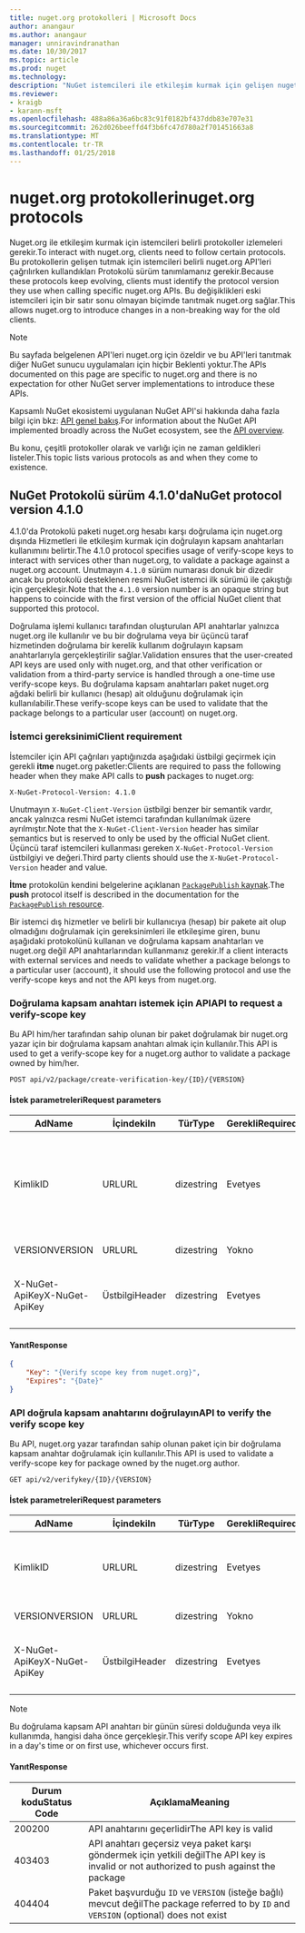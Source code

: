 ```yaml
---
title: nuget.org protokolleri | Microsoft Docs
author: anangaur
ms.author: anangaur
manager: unniravindranathan
ms.date: 10/30/2017
ms.topic: article
ms.prod: nuget
ms.technology: 
description: "NuGet istemcileri ile etkileşim kurmak için gelişen nuget.org protokoller."
ms.reviewer:
- kraigb
- karann-msft
ms.openlocfilehash: 488a86a36a6bc83c91f0182bf437ddb83e707e31
ms.sourcegitcommit: 262d026beeffd4f3b6fc47d780a2f701451663a8
ms.translationtype: MT
ms.contentlocale: tr-TR
ms.lasthandoff: 01/25/2018
---
```

# <a name="nugetorg-protocols"></a><span data-ttu-id="6524f-103">nuget.org protokolleri</span><span class="sxs-lookup"><span data-stu-id="6524f-103">nuget.org protocols</span></span>

<span data-ttu-id="6524f-104">Nuget.org ile etkileşim kurmak için istemcileri belirli protokoller izlemeleri gerekir.</span><span class="sxs-lookup"><span data-stu-id="6524f-104">To interact with nuget.org, clients need to follow certain protocols.</span></span> <span data-ttu-id="6524f-105">Bu protokollerin gelişen tutmak için istemcileri belirli nuget.org API'leri çağrılırken kullandıkları Protokolü sürüm tanımlamanız gerekir.</span><span class="sxs-lookup"><span data-stu-id="6524f-105">Because these protocols keep evolving, clients must identify the protocol version they use when calling specific nuget.org APIs.</span></span> <span data-ttu-id="6524f-106">Bu değişiklikleri eski istemcileri için bir satır sonu olmayan biçimde tanıtmak nuget.org sağlar.</span><span class="sxs-lookup"><span data-stu-id="6524f-106">This allows nuget.org to introduce changes in a non-breaking way for the old clients.</span></span>

> [!Note]
> <span data-ttu-id="6524f-107">Bu sayfada belgelenen API'leri nuget.org için özeldir ve bu API'leri tanıtmak diğer NuGet sunucu uygulamaları için hiçbir Beklenti yoktur.</span><span class="sxs-lookup"><span data-stu-id="6524f-107">The APIs documented on this page are specific to nuget.org and there is no expectation for other NuGet server implementations to introduce these APIs.</span></span> 

<span data-ttu-id="6524f-108">Kapsamlı NuGet ekosistemi uygulanan NuGet API'si hakkında daha fazla bilgi için bkz: [API genel bakış](overview.md).</span><span class="sxs-lookup"><span data-stu-id="6524f-108">For information about the NuGet API implemented broadly across the NuGet ecosystem, see the [API overview](overview.md).</span></span>

<span data-ttu-id="6524f-109">Bu konu, çeşitli protokoller olarak ve varlığı için ne zaman geldikleri listeler.</span><span class="sxs-lookup"><span data-stu-id="6524f-109">This topic lists various protocols as and when they come to existence.</span></span>

## <a name="nuget-protocol-version-410"></a><span data-ttu-id="6524f-110">NuGet Protokolü sürüm 4.1.0'da</span><span class="sxs-lookup"><span data-stu-id="6524f-110">NuGet protocol version 4.1.0</span></span>

<span data-ttu-id="6524f-111">4.1.0'da Protokolü paketi nuget.org hesabı karşı doğrulama için nuget.org dışında Hizmetleri ile etkileşim kurmak için doğrulayın kapsam anahtarları kullanımını belirtir.</span><span class="sxs-lookup"><span data-stu-id="6524f-111">The 4.1.0 protocol specifies usage of verify-scope keys to interact with services other than nuget.org, to validate a package against a nuget.org account.</span></span> <span data-ttu-id="6524f-112">Unutmayın `4.1.0` sürüm numarası donuk bir dizedir ancak bu protokolü desteklenen resmi NuGet istemci ilk sürümü ile çakıştığı için gerçekleşir.</span><span class="sxs-lookup"><span data-stu-id="6524f-112">Note that the `4.1.0` version number is an opaque string but happens to coincide with the first version of the official NuGet client that supported this protocol.</span></span>

<span data-ttu-id="6524f-113">Doğrulama işlemi kullanıcı tarafından oluşturulan API anahtarlar yalnızca nuget.org ile kullanılır ve bu bir doğrulama veya bir üçüncü taraf hizmetinden doğrulama bir kerelik kullanım doğrulayın kapsam anahtarlarıyla gerçekleştirilir sağlar.</span><span class="sxs-lookup"><span data-stu-id="6524f-113">Validation ensures that the user-created API keys are used only with nuget.org, and that other verification or validation from a third-party service is handled through a one-time use verify-scope keys.</span></span> <span data-ttu-id="6524f-114">Bu doğrulama kapsam anahtarları paket nuget.org ağdaki belirli bir kullanıcı (hesap) ait olduğunu doğrulamak için kullanılabilir.</span><span class="sxs-lookup"><span data-stu-id="6524f-114">These verify-scope keys can be used to validate that the package belongs to a particular user (account) on nuget.org.</span></span>

### <a name="client-requirement"></a><span data-ttu-id="6524f-115">İstemci gereksinimi</span><span class="sxs-lookup"><span data-stu-id="6524f-115">Client requirement</span></span>

<span data-ttu-id="6524f-116">İstemciler için API çağrıları yaptığınızda aşağıdaki üstbilgi geçirmek için gerekli **itme** nuget.org paketler:</span><span class="sxs-lookup"><span data-stu-id="6524f-116">Clients are required to pass the following header when they make API calls to **push** packages to nuget.org:</span></span>

    X-NuGet-Protocol-Version: 4.1.0

<span data-ttu-id="6524f-117">Unutmayın `X-NuGet-Client-Version` üstbilgi benzer bir semantik vardır, ancak yalnızca resmi NuGet istemci tarafından kullanılmak üzere ayrılmıştır.</span><span class="sxs-lookup"><span data-stu-id="6524f-117">Note that the `X-NuGet-Client-Version` header has similar semantics but is reserved to only be used by the official NuGet client.</span></span> <span data-ttu-id="6524f-118">Üçüncü taraf istemcileri kullanması gereken `X-NuGet-Protocol-Version` üstbilgiyi ve değeri.</span><span class="sxs-lookup"><span data-stu-id="6524f-118">Third party clients should use the `X-NuGet-Protocol-Version` header and value.</span></span>

<span data-ttu-id="6524f-119">**İtme** protokolün kendini belgelerine açıklanan [ `PackagePublish` kaynak](package-publish-resource.md).</span><span class="sxs-lookup"><span data-stu-id="6524f-119">The **push** protocol itself is described in the documentation for the [`PackagePublish` resource](package-publish-resource.md).</span></span>

<span data-ttu-id="6524f-120">Bir istemci dış hizmetler ve belirli bir kullanıcıya (hesap) bir pakete ait olup olmadığını doğrulamak için gereksinimleri ile etkileşime giren, bunu aşağıdaki protokolünü kullanan ve doğrulama kapsam anahtarları ve nuget.org değil API anahtarlarından kullanmanız gerekir.</span><span class="sxs-lookup"><span data-stu-id="6524f-120">If a client interacts with external services and needs to validate whether a package belongs to a particular user (account), it should use the following protocol and use the verify-scope keys and not the API keys from nuget.org.</span></span>

### <a name="api-to-request-a-verify-scope-key"></a><span data-ttu-id="6524f-121">Doğrulama kapsam anahtarı istemek için API</span><span class="sxs-lookup"><span data-stu-id="6524f-121">API to request a verify-scope key</span></span>

<span data-ttu-id="6524f-122">Bu API him/her tarafından sahip olunan bir paket doğrulamak bir nuget.org yazar için bir doğrulama kapsam anahtarı almak için kullanılır.</span><span class="sxs-lookup"><span data-stu-id="6524f-122">This API is used to get a verify-scope key for a nuget.org author to validate a package owned by him/her.</span></span>

    POST api/v2/package/create-verification-key/{ID}/{VERSION}

#### <a name="request-parameters"></a><span data-ttu-id="6524f-123">İstek parametreleri</span><span class="sxs-lookup"><span data-stu-id="6524f-123">Request parameters</span></span>

<span data-ttu-id="6524f-124">Ad</span><span class="sxs-lookup"><span data-stu-id="6524f-124">Name</span></span>           | <span data-ttu-id="6524f-125">İçindeki</span><span class="sxs-lookup"><span data-stu-id="6524f-125">In</span></span>     | <span data-ttu-id="6524f-126">Tür</span><span class="sxs-lookup"><span data-stu-id="6524f-126">Type</span></span>   | <span data-ttu-id="6524f-127">Gerekli</span><span class="sxs-lookup"><span data-stu-id="6524f-127">Required</span></span> | <span data-ttu-id="6524f-128">Notlar</span><span class="sxs-lookup"><span data-stu-id="6524f-128">Notes</span></span>
-------------- | ------ | ------ | -------- | -----
<span data-ttu-id="6524f-129">Kimlik</span><span class="sxs-lookup"><span data-stu-id="6524f-129">ID</span></span>             | <span data-ttu-id="6524f-130">URL</span><span class="sxs-lookup"><span data-stu-id="6524f-130">URL</span></span>    | <span data-ttu-id="6524f-131">dize</span><span class="sxs-lookup"><span data-stu-id="6524f-131">string</span></span> | <span data-ttu-id="6524f-132">Evet</span><span class="sxs-lookup"><span data-stu-id="6524f-132">yes</span></span>      | <span data-ttu-id="6524f-133">Doğrulama kapsam anahtarı istenen paket identidier</span><span class="sxs-lookup"><span data-stu-id="6524f-133">The package identidier for which the verify scope key is requested</span></span>
<span data-ttu-id="6524f-134">VERSION</span><span class="sxs-lookup"><span data-stu-id="6524f-134">VERSION</span></span>        | <span data-ttu-id="6524f-135">URL</span><span class="sxs-lookup"><span data-stu-id="6524f-135">URL</span></span>    | <span data-ttu-id="6524f-136">dize</span><span class="sxs-lookup"><span data-stu-id="6524f-136">string</span></span> | <span data-ttu-id="6524f-137">Yok</span><span class="sxs-lookup"><span data-stu-id="6524f-137">no</span></span>       | <span data-ttu-id="6524f-138">Paket sürümü</span><span class="sxs-lookup"><span data-stu-id="6524f-138">The package version</span></span>
<span data-ttu-id="6524f-139">X-NuGet-ApiKey</span><span class="sxs-lookup"><span data-stu-id="6524f-139">X-NuGet-ApiKey</span></span> | <span data-ttu-id="6524f-140">Üstbilgi</span><span class="sxs-lookup"><span data-stu-id="6524f-140">Header</span></span> | <span data-ttu-id="6524f-141">dize</span><span class="sxs-lookup"><span data-stu-id="6524f-141">string</span></span> | <span data-ttu-id="6524f-142">Evet</span><span class="sxs-lookup"><span data-stu-id="6524f-142">yes</span></span>      | <span data-ttu-id="6524f-143">Örneğin, `X-NuGet-ApiKey: {USER_API_KEY}`</span><span class="sxs-lookup"><span data-stu-id="6524f-143">For example, `X-NuGet-ApiKey: {USER_API_KEY}`</span></span>

#### <a name="response"></a><span data-ttu-id="6524f-144">Yanıt</span><span class="sxs-lookup"><span data-stu-id="6524f-144">Response</span></span>

```json
{
    "Key": "{Verify scope key from nuget.org}",
    "Expires": "{Date}"
}
```

### <a name="api-to-verify-the-verify-scope-key"></a><span data-ttu-id="6524f-145">API doğrula kapsam anahtarını doğrulayın</span><span class="sxs-lookup"><span data-stu-id="6524f-145">API to verify the verify scope key</span></span>

<span data-ttu-id="6524f-146">Bu API, nuget.org yazar tarafından sahip olunan paket için bir doğrulama kapsam anahtar doğrulamak için kullanılır.</span><span class="sxs-lookup"><span data-stu-id="6524f-146">This API is used to validate a verify-scope key for package owned by the nuget.org author.</span></span>

    GET api/v2/verifykey/{ID}/{VERSION}

#### <a name="request-parameters"></a><span data-ttu-id="6524f-147">İstek parametreleri</span><span class="sxs-lookup"><span data-stu-id="6524f-147">Request parameters</span></span>

<span data-ttu-id="6524f-148">Ad</span><span class="sxs-lookup"><span data-stu-id="6524f-148">Name</span></span>           | <span data-ttu-id="6524f-149">İçindeki</span><span class="sxs-lookup"><span data-stu-id="6524f-149">In</span></span>     | <span data-ttu-id="6524f-150">Tür</span><span class="sxs-lookup"><span data-stu-id="6524f-150">Type</span></span>   | <span data-ttu-id="6524f-151">Gerekli</span><span class="sxs-lookup"><span data-stu-id="6524f-151">Required</span></span> | <span data-ttu-id="6524f-152">Notlar</span><span class="sxs-lookup"><span data-stu-id="6524f-152">Notes</span></span>
-------------  | ------ | ------ | -------- | -----
<span data-ttu-id="6524f-153">Kimlik</span><span class="sxs-lookup"><span data-stu-id="6524f-153">ID</span></span>             | <span data-ttu-id="6524f-154">URL</span><span class="sxs-lookup"><span data-stu-id="6524f-154">URL</span></span>    | <span data-ttu-id="6524f-155">dize</span><span class="sxs-lookup"><span data-stu-id="6524f-155">string</span></span> | <span data-ttu-id="6524f-156">Evet</span><span class="sxs-lookup"><span data-stu-id="6524f-156">yes</span></span>      | <span data-ttu-id="6524f-157">Doğrulama kapsam anahtarı istenen paket tanımlayıcısı</span><span class="sxs-lookup"><span data-stu-id="6524f-157">The package identifier for which the verify scope key is requested</span></span>
<span data-ttu-id="6524f-158">VERSION</span><span class="sxs-lookup"><span data-stu-id="6524f-158">VERSION</span></span>        | <span data-ttu-id="6524f-159">URL</span><span class="sxs-lookup"><span data-stu-id="6524f-159">URL</span></span>    | <span data-ttu-id="6524f-160">dize</span><span class="sxs-lookup"><span data-stu-id="6524f-160">string</span></span> | <span data-ttu-id="6524f-161">Yok</span><span class="sxs-lookup"><span data-stu-id="6524f-161">no</span></span>       | <span data-ttu-id="6524f-162">Paket sürümü</span><span class="sxs-lookup"><span data-stu-id="6524f-162">The package version</span></span>
<span data-ttu-id="6524f-163">X-NuGet-ApiKey</span><span class="sxs-lookup"><span data-stu-id="6524f-163">X-NuGet-ApiKey</span></span> | <span data-ttu-id="6524f-164">Üstbilgi</span><span class="sxs-lookup"><span data-stu-id="6524f-164">Header</span></span> | <span data-ttu-id="6524f-165">dize</span><span class="sxs-lookup"><span data-stu-id="6524f-165">string</span></span> | <span data-ttu-id="6524f-166">Evet</span><span class="sxs-lookup"><span data-stu-id="6524f-166">yes</span></span>      | <span data-ttu-id="6524f-167">Örneğin, `X-NuGet-ApiKey: {VERIFY_SCOPE_KEY}`</span><span class="sxs-lookup"><span data-stu-id="6524f-167">For example, `X-NuGet-ApiKey: {VERIFY_SCOPE_KEY}`</span></span>

> [!Note]
> <span data-ttu-id="6524f-168">Bu doğrulama kapsam API anahtarı bir günün süresi dolduğunda veya ilk kullanımda, hangisi daha önce gerçekleşir.</span><span class="sxs-lookup"><span data-stu-id="6524f-168">This verify scope API key expires in a day's time or on first use, whichever occurs first.</span></span>

#### <a name="response"></a><span data-ttu-id="6524f-169">Yanıt</span><span class="sxs-lookup"><span data-stu-id="6524f-169">Response</span></span>

<span data-ttu-id="6524f-170">Durum kodu</span><span class="sxs-lookup"><span data-stu-id="6524f-170">Status Code</span></span> | <span data-ttu-id="6524f-171">Açıklama</span><span class="sxs-lookup"><span data-stu-id="6524f-171">Meaning</span></span>
----------- | -------
<span data-ttu-id="6524f-172">200</span><span class="sxs-lookup"><span data-stu-id="6524f-172">200</span></span>         | <span data-ttu-id="6524f-173">API anahtarını geçerlidir</span><span class="sxs-lookup"><span data-stu-id="6524f-173">The API key is valid</span></span>
<span data-ttu-id="6524f-174">403</span><span class="sxs-lookup"><span data-stu-id="6524f-174">403</span></span>         | <span data-ttu-id="6524f-175">API anahtarı geçersiz veya paket karşı göndermek için yetkili değil</span><span class="sxs-lookup"><span data-stu-id="6524f-175">The API key is invalid or not authorized to push against the package</span></span>
<span data-ttu-id="6524f-176">404</span><span class="sxs-lookup"><span data-stu-id="6524f-176">404</span></span>         | <span data-ttu-id="6524f-177">Paket başvurduğu `ID` ve `VERSION` (isteğe bağlı) mevcut değil</span><span class="sxs-lookup"><span data-stu-id="6524f-177">The package referred to by `ID` and `VERSION` (optional) does not exist</span></span>
